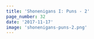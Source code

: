 ```yaml
---
title: 'Shonenigans I: Puns - 2'
page_number: 32
date: '2017-11-17'
image: 'shonenigans-puns-2.png'
---
```

